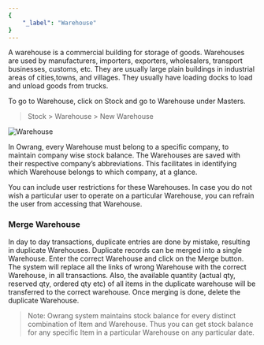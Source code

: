 ```yaml
---
{
	"_label": "Warehouse"
}
---
```


A warehouse is a commercial building for storage of goods. Warehouses are used by manufacturers, importers, exporters, wholesalers, transport businesses, customs, etc. They are usually large plain buildings in industrial areas of cities,towns, and villages. They usually have loading docks to load and unload goods from trucks.

To go to Warehouse, click on Stock and go to Warehouse under Masters.


> Stock > Warehouse > New Warehouse



![Warehouse](img/warehouse.png)




In Owrang, every Warehouse must belong to a specific company, to maintain company wise stock balance. The Warehouses are saved with their respective company’s abbreviations. This facilitates in identifying which Warehouse belongs to which company, at a glance.

You can include user restrictions for these Warehouses. In case you do not wish a particular user to operate on a particular Warehouse, you can refrain the user from accessing that Warehouse.

### Merge Warehouse

In day to day transactions, duplicate entries are done by mistake, resulting in duplicate Warehouses. Duplicate records can be merged into a single Warehouse. Enter the correct Warehouse and click on the Merge button. The system will replace all the links of wrong Warehouse with the correct Warehouse, in all transactions. Also, the available quantity (actual qty, reserved qty, ordered qty etc) of all items in the duplicate warehouse will be transferred to the correct warehouse. Once merging is done, delete the duplicate Warehouse.

> Note: Owrang system maintains stock balance for every distinct combination of Item and Warehouse. Thus you can get stock balance for any specific Item in a particular Warehouse on any particular date.